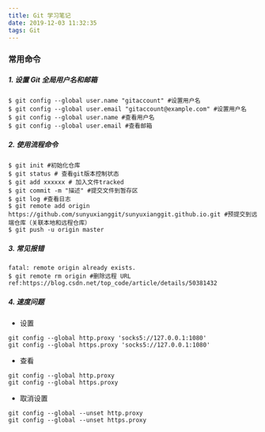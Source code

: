 ```yaml
---
title: Git 学习笔记
date: 2019-12-03 11:32:35
tags: Git
---
```


### 常用命令

##### 1. 设置 Git 全局用户名和邮箱

   ```
   $ git config --global user.name "gitaccount" #设置用户名
   $ git config --global user.email "gitaccount@example.com" #设置用户名
   $ git config --global user.name #查看用户名
   $ git config --global user.email #查看邮箱
   ```
<!-- more -->

##### 2. 使用流程命令

   ```
   $ git init #初始化仓库
   $ git status # 查看git版本控制状态
   $ git add xxxxxx # 加入文件tracked
   $ git commit -m "描述" #提交文件到暂存区
   $ git log #查看日志
   $ git remote add origin https://github.com/sunyuxianggit/sunyuxianggit.github.io.git #预提交到远端仓库（关联本地和远程仓库）
   $ git push -u origin master
   ```

##### 3. 常见报错

   ```
   fatal: remote origin already exists.
   $ git remote rm origin #删除远程 URL
   ref:https://blog.csdn.net/top_code/article/details/50381432
   ```
##### 4. 速度问题
   
* 设置
```
git config --global http.proxy 'socks5://127.0.0.1:1080' 
git config --global https.proxy 'socks5://127.0.0.1:1080'
```

* 查看
```
git config --global http.proxy
git config --global https.proxy
```

* 取消设置
```
git config --global --unset http.proxy
git config --global --unset https.proxy

```

